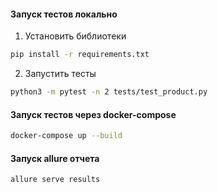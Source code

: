 #### Запуск тестов локально

1. Установить библиотеки
```bash
pip install -r requirements.txt
```

2. Запустить тесты
```bash
python3 -m pytest -n 2 tests/test_product.py
```


#### Запуск тестов через docker-compose

```bash
docker-compose up --build
```


#### Запуск allure отчета

```bash
allure serve results
```
